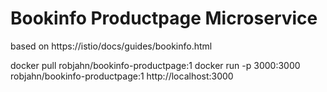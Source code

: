 # Bookinfo Productpage Microservice
based on https://istio/docs/guides/bookinfo.html


docker pull robjahn/bookinfo-productpage:1
docker run -p 3000:3000 robjahn/bookinfo-productpage:1
http://localhost:3000

